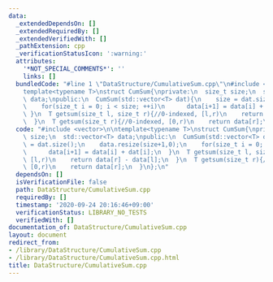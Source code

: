 ```yaml
---
data:
  _extendedDependsOn: []
  _extendedRequiredBy: []
  _extendedVerifiedWith: []
  _pathExtension: cpp
  _verificationStatusIcon: ':warning:'
  attributes:
    '*NOT_SPECIAL_COMMENTS*': ''
    links: []
  bundledCode: "#line 1 \"DataStructure/CumulativeSum.cpp\"\n#include <vector>\n\n\
    template<typename T>\nstruct CumSum{\nprivate:\n  size_t size;\n  std::vector<T>\
    \ data;\npublic:\n  CumSum(std::vector<T> dat){\n    size = dat.size();\n    data.resize(size+1,0);\n\
    \    for(size_t i = 0; i < size; ++i)\n      data[i+1] = data[i] + dat[i];\n \
    \ }\n  T getsum(size_t l, size_t r){//0-indexed, [l,r)\n    return data[r] - data[l];\n\
    \  }\n  T getsum(size_t r){//0-indexed, [0,r)\n    return data[r];\n  }\n};\n"
  code: "#include <vector>\n\ntemplate<typename T>\nstruct CumSum{\nprivate:\n  size_t\
    \ size;\n  std::vector<T> data;\npublic:\n  CumSum(std::vector<T> dat){\n    size\
    \ = dat.size();\n    data.resize(size+1,0);\n    for(size_t i = 0; i < size; ++i)\n\
    \      data[i+1] = data[i] + dat[i];\n  }\n  T getsum(size_t l, size_t r){//0-indexed,\
    \ [l,r)\n    return data[r] - data[l];\n  }\n  T getsum(size_t r){//0-indexed,\
    \ [0,r)\n    return data[r];\n  }\n};\n"
  dependsOn: []
  isVerificationFile: false
  path: DataStructure/CumulativeSum.cpp
  requiredBy: []
  timestamp: '2020-09-24 20:16:46+09:00'
  verificationStatus: LIBRARY_NO_TESTS
  verifiedWith: []
documentation_of: DataStructure/CumulativeSum.cpp
layout: document
redirect_from:
- /library/DataStructure/CumulativeSum.cpp
- /library/DataStructure/CumulativeSum.cpp.html
title: DataStructure/CumulativeSum.cpp
---
```

